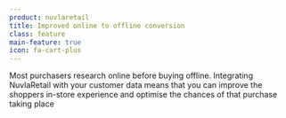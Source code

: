```yaml
---
product: nuvlaretail
title: Improved online to offline conversion
class: feature
main-feature: true
icon: fa-cart-plus
---
```


Most purchasers research online before buying offline. Integrating NuvlaRetail with your customer data means that you can improve the shoppers in-store experience and optimise the chances of that purchase taking place
